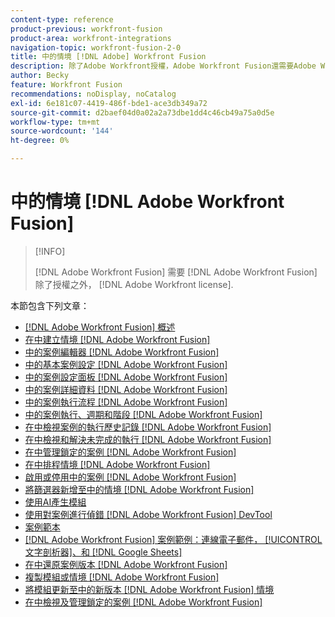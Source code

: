 ```yaml
---
content-type: reference
product-previous: workfront-fusion
product-area: workfront-integrations
navigation-topic: workfront-fusion-2-0
title: 中的情境 [!DNL Adobe] Workfront Fusion
description: 除了Adobe Workfront授權，Adobe Workfront Fusion還需要Adobe Workfront Fusion授權。
author: Becky
feature: Workfront Fusion
recommendations: noDisplay, noCatalog
exl-id: 6e181c07-4419-486f-bde1-ace3db349a72
source-git-commit: d2baef04d0a02a2a73dbe1dd4c46cb49a75a0d5e
workflow-type: tm+mt
source-wordcount: '144'
ht-degree: 0%

---
```


# 中的情境 [!DNL Adobe Workfront Fusion]

>[!INFO]
>
>[!DNL Adobe Workfront Fusion] 需要 [!DNL Adobe Workfront Fusion] 除了授權之外， [!DNL Adobe Workfront license].

本節包含下列文章：

* [[!DNL Adobe Workfront Fusion] 概述](../../workfront-fusion/scenarios/scenario-overview.md)
* [在中建立情境 [!DNL Adobe Workfront Fusion]](../../workfront-fusion/scenarios/create-a-scenario.md)
* [中的案例編輯器 [!DNL Adobe Workfront Fusion]](../../workfront-fusion/scenarios/scenario-editor.md)
* [中的基本案例設定 [!DNL Adobe Workfront Fusion]](../../workfront-fusion/scenarios/basic-scenario-settings.md)
* [中的案例設定面板 [!DNL Adobe Workfront Fusion]](../../workfront-fusion/scenarios/scenario-settings-panel.md)
* [中的案例詳細資料 [!DNL Adobe Workfront Fusion]](../../workfront-fusion/scenarios/scenario-detail.md)
* [中的案例執行流程 [!DNL Adobe Workfront Fusion]](../../workfront-fusion/scenarios/scenario-execution-flow.md)
* [中的案例執行、週期和階段 [!DNL Adobe Workfront Fusion]](../../workfront-fusion/scenarios/scenario-execution-cycles-phases.md)
* [在中檢視案例的執行歷史記錄 [!DNL Adobe Workfront Fusion]](../../workfront-fusion/scenarios/view-scenario-execution-history.md)
* [在中檢視和解決未完成的執行 [!DNL Adobe Workfront Fusion]](../../workfront-fusion/scenarios/view-and-resolve-incomplete-executions.md)
* [在中管理鎖定的案例 [!DNL Adobe Workfront Fusion]](../../workfront-fusion/scenarios/view-and-manage-locked-scenarios.md)
* [在中排程情境 [!DNL Adobe Workfront Fusion]](../../workfront-fusion/scenarios/schedule-a-scenario.md)
* [啟用或停用中的案例 [!DNL Adobe Workfront Fusion]](../../workfront-fusion/scenarios/activate-or-inactivate-scenario.md)
* [將篩選器新增至中的情境 [!DNL Adobe Workfront Fusion]](../../workfront-fusion/scenarios/add-a-filter-to-a-scenario.md)
* [使用AI產生模組](/help/quicksilver/workfront-fusion/scenarios/add-a-module-with-ai.md)
* [使用對案例進行偵錯 [!DNL Adobe Workfront Fusion] DevTool](../../workfront-fusion/scenarios/debug-scenarios-with-dev-tool.md)
* [案例範本](../../workfront-fusion/scenarios/templates/fusion-templates.md)
* [[!DNL Adobe Workfront Fusion] 案例範例：連線電子郵件， [!UICONTROL 文字剖析器]、和 [!DNL Google Sheets]](../../workfront-fusion/scenarios/example-connect-email-text-parser-gsheets.md)
* [在中還原案例版本 [!DNL Adobe Workfront Fusion]](../../workfront-fusion/scenarios/restore-a-scenario-version.md)
* [複製模組或情境 [!DNL Adobe Workfront Fusion]](../../workfront-fusion/scenarios/copy-modules-or-scenarios.md)
* [將模組更新至中的新版本 [!DNL Adobe Workfront Fusion] 情境](../../workfront-fusion/scenarios/update-module-to-new-version.md)
* [在中檢視及管理鎖定的案例 [!DNL Adobe Workfront Fusion]](../../workfront-fusion/scenarios/view-and-manage-locked-scenarios.md)

